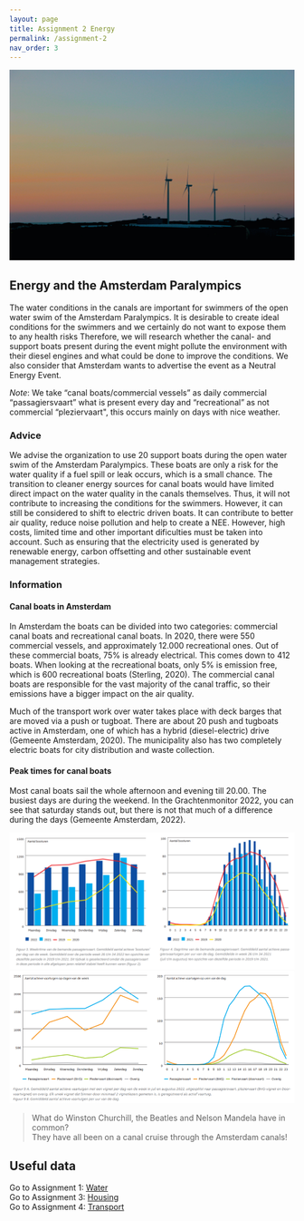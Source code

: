 ```yaml
---
layout: page
title: Assignment 2 Energy
permalink: /assignment-2
nav_order: 3
---
```


<img src="tim-vanderhoydonck-7kg-KHohJqI-unsplash.jpg" alt="Windmills nl">

## Energy and the Amsterdam Paralympics
The water conditions in the canals are important for swimmers of the open water swim of the Amsterdam Paralympics. It is desirable to create ideal conditions for the swimmers and we certainly do not want to expose them to any health risks Therefore, we will research whether the canal- and support boats present during the event might pollute the environment with their diesel engines and what could be done to improve the conditions. We also consider that Amsterdam wants to advertise the event as a Neutral Energy Event.  

*Note*: We take “canal boats/commercial vessels” as daily commercial “passagiersvaart”  what is present every day and “recreational” as not commercial “pleziervaart", this occurs mainly on days with nice weather. 

### Advice
We advise the organization to use 20 support boats during the open water swim of the Amsterdam Paralympics. These boats are only a risk for the water quality if a fuel spill or leak occurs, which is a small chance. The transition to cleaner energy sources for canal boats would have limited direct impact on the water quality in the canals themselves. Thus, it will not contribute to increasing the conditions for the swimmers. However, it can still be considered to shift to electric driven boats. It can contribute to better air quality, reduce noise pollution and help to create a NEE. However, high costs, limited time and other important dificulties must be taken into account. Such as ensuring that the electricity used is generated by renewable energy, carbon offsetting and other sustainable event management strategies.   

### Information
#### Canal boats in Amsterdam
In Amsterdam the boats can be divided into two categories: commercial canal boats and recreational canal boats. In 2020, there were 550 commercial vessels, and approximately 12.000 recreational ones. Out of these commercial boats, 75% is already electrical. This comes down to 412 boats. When looking at the recreational boats, only 5% is emission free, which is 600 recreational boats (Sterling, 2020). The commercial canal boats are responsible for the vast majority of the canal traffic, so their emissions have a bigger impact on the air quality. 

Much of the transport work over water takes place with deck barges that are moved via a push or tugboat. There are about 20 push and tugboats active in Amsterdam, one of which has a hybrid (diesel-electric) drive (Gemeente Amsterdam, 2020). The municipality also has two completely electric boats for city distribution and waste collection. 

#### Peak times for canal boats 
Most canal boats sail the whole afternoon and evening till 20.00. The busiest days are during the weekend. In the Grachtenmonitor 2022, you can see that saturday stands out, but there is not that much of a difference during the days (Gemeente Amsterdam, 2022). 

<img src="Peakhours1.png" alt="Description of the image">
<img src="Peakhours2.png" alt="Description of the image">


> What do Winston Churchill, the Beatles and Nelson Mandela have in common?  
> They have all been on a canal cruise through the Amsterdam canals!

## Useful data

Go to Assignment 1: [Water]({{site.baseurl}}/assignment-1)  
Go to Assignment 3: [Housing]({{site.baseurl}}/assignment-3)  
Go to Assignment 4: [Transport]({{site.baseurl}}/assignment-4)
